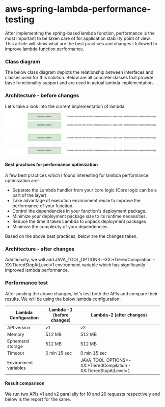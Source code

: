 # aws-spring-lambda-performance-testing
After implementing the spring-based lambda function, performance is the most important to be taken care of for application stability point of view. This article will show what are the best practices and changes I followed to improve lambda function performance.

### Class diagram
The below class diagram depicts the relationship between interfaces and classes used for this solution. Below are all concrete classes that provide base functionality support and are used in actual lambda implementation.

### Architecture - before changes
Let's take a look into the current implementation of lambda.

![alt text](https://github.com/koshtipk/aws-spring-lambda-performance-testing/blob/main/doc/Before_Changes.jpg?raw=true)
![plot](doc/Before_Changes.jpg?raw=true "Title")

<img src="/doc/Before_Changes.jpg" />

![GitHub Logo](/doc/Before_Changes.jpg?raw=true)

#### Best practices for performance optimization
A few best practices which I found interesting for lambda performance optimization are:
- Separate the Lambda handler from your core logic (Core logic can be a part of the layer).
- Take advantage of execution environment reuse to improve the performance of your function.
- Control the dependencies in your function's deployment package.
- Minimize your deployment package size to its runtime necessities.
- Reduce the time it takes Lambda to unpack deployment packages
- Minimize the complexity of your dependencies.

Based on the above best practices, below are the changes taken.

### Architecture - after changes

Additionally, we will add JAVA_TOOL_OPTIONS=-XX:+TieredCompilation -XX:TieredStopAtLevel=1 environment variable which has significantly improved lambda performance.

### Performance test

After posting the above changes, let's test both the APIs and compare their results. We will be using the below lambda configuration.

| Lambda Configuration | Lambda -1 (before changes) | Lambda-2 (after changes) |
| ------ | ------ | ------ |
| API version | v1 | v2 |
| Memory  | 512 MB | 512 MB |
| Ephemeral storage | 512 MB | 512 MB |
| Timeout | 0 min 15 sec | 0 min 15 sec |
| Environment variables |  | JAVA_TOOL_OPTIONS=-XX:+TieredCompilation -XX:TieredStopAtLevel=1 |

#### Result comparison

We run two APIs v1 and v2 parallelly for 10 and 20 requests respectively and below is the report for the same.



